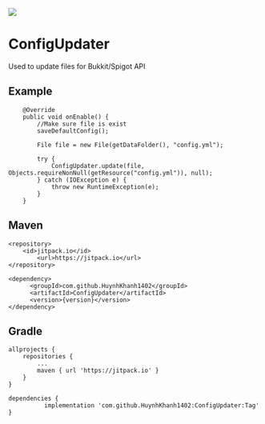 [![](https://jitpack.io/v/HuynhKhanh1402/ConfigUpdater.svg)](https://jitpack.io/#HuynhKhanh1402/ConfigUpdater)
# ConfigUpdater
Used to update files for Bukkit/Spigot API
## Example
```
    @Override
    public void onEnable() {
        //Make sure file is exist
        saveDefaultConfig();

        File file = new File(getDataFolder(), "config.yml");

        try {
            ConfigUpdater.update(file, Objects.requireNonNull(getResource("config.yml")), null);
        } catch (IOException e) {
            throw new RuntimeException(e);
        }
    }
```
## Maven
```
<repository>
	<id>jitpack.io</id>
        <url>https://jitpack.io</url>
</repository>
```

```
<dependency>
	  <groupId>com.github.HuynhKhanh1402</groupId>
	  <artifactId>ConfigUpdater</artifactId>
	  <version>{version}</version>
</dependency>
```
## Gradle
```
allprojects {
	repositories {
		...
		maven { url 'https://jitpack.io' }
	}
}
```

```
dependencies {
	      implementation 'com.github.HuynhKhanh1402:ConfigUpdater:Tag'
}
```  
